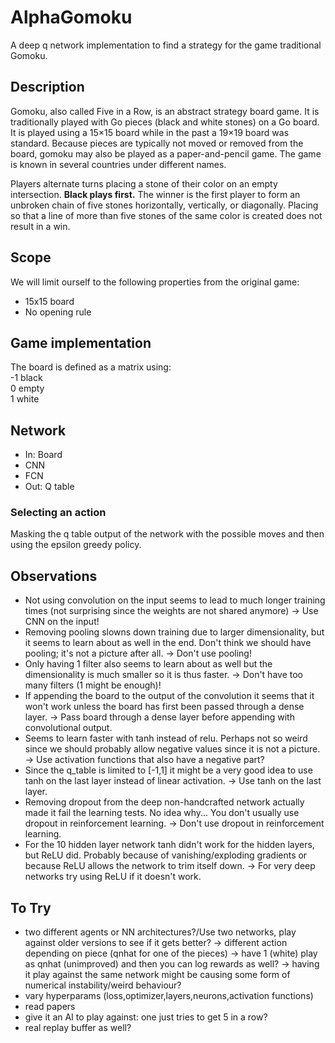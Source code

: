 # AlphaGomoku
A deep q network implementation to find a strategy for the game traditional Gomoku.
## Description
Gomoku, also called Five in a Row, is an abstract strategy board game. It is traditionally played with Go pieces (black and white stones) on a Go board. It is played using a 15×15 board while in the past a 19×19 board was standard. Because pieces are typically not moved or removed from the board, gomoku may also be played as a paper-and-pencil game. The game is known in several countries under different names.

Players alternate turns placing a stone of their color on an empty intersection. **Black plays first.** The winner is the first player to form an unbroken chain of five stones horizontally, vertically, or diagonally. Placing so that a line of more than five stones of the same color is created does not result in a win.

## Scope
We will limit ourself to the following properties from the original game:
 - 15x15 board
 - No opening rule

## Game implementation
The board is defined as a matrix using:<br>
-1   black<br>
 0    empty<br>
 1    white<br>

## Network
 - In: Board
 - CNN
 - FCN
 - Out: Q table

 ### Selecting an action
 Masking the q table output of the network with the possible moves and then using the epsilon greedy policy.

## Observations
- Not using convolution on the input seems to lead to much longer training times (not surprising since the weights are not shared anymore)
    -> Use CNN on the input!
- Removing pooling slowns down training due to larger dimensionality, but it seems to learn about as well in the end. Don't think we should have pooling; it's not a picture after all.
    -> Don't use pooling!
- Only having 1 filter also seems to learn about as well but the dimensionality is much smaller so it is thus faster.
    -> Don't have too many filters (1 might be enough)!
- If appending the board to the output of the convolution it seems that it won't work unless the board has first been passed through a dense layer.
    -> Pass board through a dense layer before appending with convolutional output.
- Seems to learn faster with tanh instead of relu. Perhaps not so weird since we should probably allow negative values since it is not a picture.
    -> Use activation functions that also have a negative part?
- Since the q_table is limited to [-1,1] it might be a very good idea to use tanh on the last layer instead of linear activation.
    -> Use tanh on the last layer.
- Removing dropout from the deep non-handcrafted network actually made it fail the learning tests. No idea why... You don't usually use dropout in reinforcement learning.
    -> Don't use dropout in reinforcement learning.
- For the 10 hidden layer network tanh didn't work for the hidden layers, but ReLU did. Probably because of vanishing/exploding gradients or because ReLU allows the network to trim itself down.
    -> For very deep networks try using ReLU if it doesn't work.

## To Try
- two different agents or NN architectures?/Use two networks, play against older versions to see if it gets better?
	-> different action depending on piece (qnhat for one of the pieces)
    -> have 1 (white) play as qnhat (unimproved) and then you can log rewards as well?
    -> having it play against the same network might be causing some form of numerical instability/weird behaviour?
- vary hyperparams (loss,optimizer,layers,neurons,activation functions)
- read papers
- give it an AI to play against: one just tries to get 5 in a row?
- real replay buffer as well?

